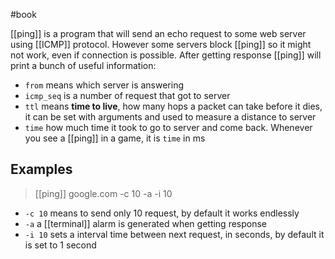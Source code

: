 #book 

[[ping]] is a program that will send an echo request to some web server using [[ICMP]] protocol. However some servers block [[ping]] so it might not work, even if connection is possible. After getting response [[ping]] will print a bunch of useful information:
- `from` means which server is answering
- `icmp_seq` is a number of request that got to server
- `ttl` means **time to live**, how many hops a packet can take before it dies, it can be set with arguments and used to measure a distance to server
- `time` how much time it took to go to server and come back. Whenever you see a [[ping]] in a game, it is `time` in ms

## Examples

> [[ping]] google.com -c 10 -a -i 10

- `-c 10` means to send only 10 request, by default it works endlessly
- `-a` a [[terminal]] alarm is generated when getting response 
- `-i 10` sets a interval time between next request, in seconds, by default it is set to 1 second